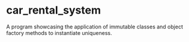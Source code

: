 # car_rental_system
A program showcasing the application of immutable classes and object factory methods to instantiate uniqueness.
